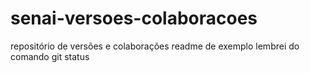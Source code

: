 # senai-versoes-colaboracoes
repositório de versões e colaborações
readme de exemplo
lembrei do comando git status